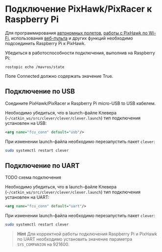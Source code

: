 Подключение PixHawk/PixRacer к Raspberry Pi
===

Для программирования [автономных полетов](/docs/simple_offboard.md), [работы с PixHawk по Wi-Fi](/docs/gcs_bridge.md), использования [веб-пульта](/docs/web_rc.md) и других функций необходимо подсоединить Raspberry Pi к PixHawk.

Убедиться в работоспособности подключения, выполнив на Raspberry Pi:

```
rostopic echo /mavros/state
```

Поле Connected должно содержать значение True.


Подключение по USB
---

Соедините PixHawk/PixRacer и Raspberry Pi micro-USB to USB кабелем.

Необходимо убедиться, что в launch-файле Клевера (`~/catkin_ws/src/clever/clever/clever.launch`) тип подключения установлен на USB:

```xml
<arg name="fcu_conn" default="usb"/>
```

При изменении launch-файла необходимо перезапустить пакет `clever`:

```bash
sudo systemctl restart clever
```

Подключение по UART
---

TODO схема подключения

Необходимо убедиться, что в launch-файле Клевера (`~/catkin_ws/src/clever/clever/clever.launch`) тип подключения установлен на UART:

```xml
<arg name="fcu_conn" default="uart"/>
```

При изменении launch-файла необходимо перезапустить пакет `clever`:

```bash
sudo systemctl restart clever
```

> **Hint** Для корректной работы подключения Raspberry Pi и PixHawk по UART необходимо установить значение параметра `SYS_COMPANION` на 921600.

